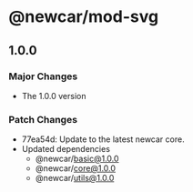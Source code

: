 # @newcar/mod-svg

## 1.0.0

### Major Changes

- The 1.0.0 version

### Patch Changes

- 77ea54d: Update to the latest newcar core.
- Updated dependencies
  - @newcar/basic@1.0.0
  - @newcar/core@1.0.0
  - @newcar/utils@1.0.0
